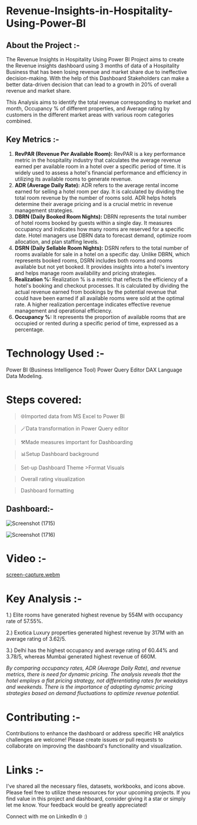 # Revenue-Insights-in-Hospitality-Using-Power-BI
## About the Project :-
The Revenue Insights in Hospitality Using Power BI  Project aims to create the Revenue insights dashboard using 3 months of data of a Hospitality Business that has been losing revenue and market share due to ineffective decision-making. With the help of this Dashboard Stakeholders can make a better data-driven decision that can lead to a growth in 20% of overall revenue and market share.

This Analysis aims to identify the total revenue corresponding to market and month, Occupancy % of different properties, and Average rating by customers in the different market areas with various room categories combined.
## Key Metrics :-
1. **RevPAR (Revenue Per Available Room):**
   RevPAR is a key performance metric in the hospitality industry that calculates the average revenue earned per available room in a hotel over a specific period of time. It is widely used to assess a hotel's financial performance and efficiency in utilizing its available rooms to generate revenue.
2. **ADR (Average Daily Rate):**
   ADR refers to the average rental income earned for selling a hotel room per day. It is calculated by dividing the total room revenue by the number of rooms sold. ADR helps hotels determine their average pricing and is a crucial metric in revenue management strategies.
3. **DBRN (Daily Booked Room Nights):**
   DBRN represents the total number of hotel rooms booked by guests within a single day. It measures occupancy and indicates how many rooms are reserved for a specific date. Hotel managers use DBRN data to forecast demand, optimize room allocation, and plan staffing levels.
4. **DSRN (Daily Sellable Room Nights):**
   DSRN refers to the total number of rooms available for sale in a hotel on a specific day. Unlike DBRN, which represents booked rooms, DSRN includes both rooms and rooms available but not yet booked. It provides insights into a hotel's inventory and helps manage room availability and pricing strategies.
5. **Realization %:**
   Realization % is a metric that reflects the efficiency of a hotel's booking and checkout processes. It is calculated by dividing the actual revenue earned from bookings by the potential revenue that could have been earned if all available rooms were sold at the optimal rate. A higher realization percentage indicates effective revenue management and operational efficiency.
6. **Occupancy %:**
    It represents the proportion of available rooms that are occupied or rented during a specific period of time,  expressed as a percentage.
# Technology Used :- 
 Power BI (Business Intelligence Tool) Power Query Editor DAX Language Data Modeling.
# Steps covered:
> 🌐Imported data from MS Excel to Power BI

> 🪄Data transformation in Power Query editor

>⚒️Made measures important for Dashboarding

> 📊Setup Dashboard background

 > Set-up Dashboard Theme >Format Visuals

 > Overall rating visualization

> Dashboard formatting
## Dashboard:- 
![Screenshot (1715)](https://github.com/jivanjotk/Revenue-Insights-in-Hospitality-Using-Power-BI/assets/122741477/c39d81ba-c5a4-413a-94a4-bf18f9c45b53)

![Screenshot (1716)](https://github.com/jivanjotk/Revenue-Insights-in-Hospitality-Using-Power-BI/assets/122741477/b866f57d-8189-4372-bd61-7351505827b9)
# Video :- 
[screen-capture.webm](https://github.com/jivanjotk/Revenue-Insights-in-Hospitality-Using-Power-BI/assets/122741477/4dc0ec88-b3b7-4017-992e-b1de582dd6fa)
# Key Analysis :-
1.) Elite rooms have generated highest revenue by 554M with occupancy rate of 57.55%.

2.) Exotica Luxury properties generated highest revenue by 317M with an average rating of 3.62/5.

3.) Delhi has the highest occupancy and average rating of 60.44% and 3.78/5, whereas Mumbai generated highest revenue of 660M.

_By comparing occupancy rates, ADR (Average Daily Rate), and revenue metrics,  there is need  for dynamic pricing.  The analysis reveals that the hotel employs a flat pricing strategy, not differentiating rates for weekdays and weekends. There is the importance of adopting dynamic pricing strategies based on demand fluctuations to optimize revenue potential._
# Contributing :-
Contributions to enhance the dashboard or address specific HR analytics challenges are welcome! Please create issues or pull requests to collaborate on improving the dashboard's functionality and visualization.

# Links :-
I've shared all the necessary files, datasets, workbooks, and icons above. Please feel free to utilize these resources for your upcoming projects. If you find value in this project and dashboard, consider giving it a star or simply let me know. Your feedback would be greatly appreciated!

Connect with me on LinkedIn 🌐 :)




